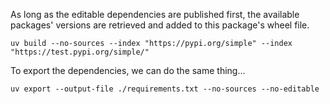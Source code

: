   As long as the editable dependencies are published first, the available packages' versions are retrieved and added to this package's wheel file. 
 ```
 uv build --no-sources --index "https://pypi.org/simple" --index "https://test.pypi.org/simple/"   
 ```


To export the dependencies, we can do the same thing...
 ```
 uv export --output-file ./requirements.txt --no-sources --no-editable
 ```